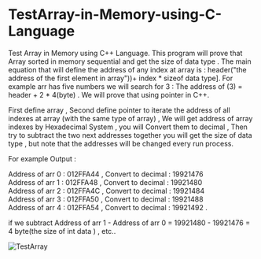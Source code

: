 # TestArray-in-Memory-using-C-Language
Test Array in Memory using C++ Language.  This program will prove that Array sorted in memory sequential and get the size of data type . The main equation that will define the address of any index at array is : header("the address of the first element in array"))+ index * sizeof data type].  For example arr has five numbers we will search for 3 :	 The address of (3) = header + 2 * 4(byte) . We will prove that using pointer in C++.  

First define array , Second define pointer to iterate the address of all indexes at array (with the same type of array) ,  We will get address of array indexes by Hexadecimal System , you will Convert them to decimal , Then try to subtract the two next addresses together you will get the size of data type ,  but  note that the addresses will be changed every run process.  

For example  Output :

   Address of arr 0  : 012FFA44  ,  Convert to decimal : 19921476             
   Address of arr 1  : 012FFA48  ,  Convert to decimal : 19921480     
   Address of arr 2  :  012FFA4C  ,  Convert to decimal : 19921484             
   Address of arr 3  : 012FFA50  ,  Convert to decimal : 19921488             
   Address of arr 4  : 012FFA54  ,  Convert to decimal : 19921492 .  
   
if we subtract  Address of arr 1 - Address of arr 0  = 19921480 - 19921476 = 4 byte(the size of int data ) , etc..
    


![TestArray](https://user-images.githubusercontent.com/58120325/69501528-7a0f4000-0f0e-11ea-9aa9-089c7ccfe95e.png)

         
      
      
